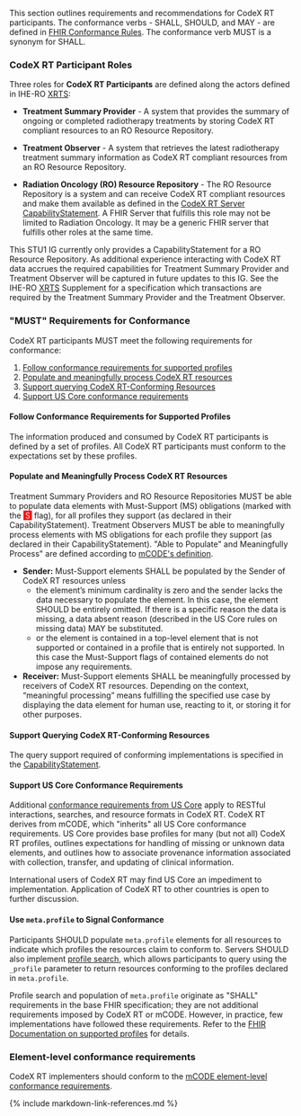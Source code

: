 
This section outlines requirements and recommendations for CodeX RT participants. The conformance verbs - SHALL, SHOULD, and MAY - are defined in [FHIR Conformance Rules](https://hl7.org/fhir/R4/conformance-rules.html).  The conformance verb MUST is a synonym for SHALL.

### CodeX RT Participant Roles

Three roles for **CodeX RT Participants** are defined along the actors defined in IHE-RO [XRTS](https://www.ihe-ro.org/doku.php?id=doc%3Aprofiles%3Axrts):

* **Treatment Summary Provider** - A system that provides the summary of ongoing or completed radiotherapy treatments by storing CodeX RT compliant resources to an RO Resource Repository.

* **Treatment Observer** - A system that retrieves the latest radiotherapy treatment summary information as CodeX RT compliant resources from an RO Resource Repository.

* **Radiation Oncology (RO) Resource Repository** - The RO Resource Repository is a system and can receive CodeX RT compliant resources and make them available as defined in the [CodeX RT Server CapabilityStatement](CapabilityStatement-CodexRTServerCapabilityStatement.html). A FHIR Server that fulfills this role may not be limited to Radiation Oncology. It may be a generic FHIR server that fulfills other roles at the same time.

This STU1 IG currently only provides a CapabilityStatement for a RO Resource Repository. As additional experience interacting with CodeX RT data accrues the required capabilities for Treatment Summary Provider and Treatment Observer will be captured in future updates to this IG. See the IHE-RO [XRTS](https://www.ihe-ro.org/doku.php?id=doc%3Aprofiles%3Axrts) Supplement for a specification which transactions are required by the Treatment Summary Provider and the Treatment Observer.

### "MUST" Requirements for Conformance

CodeX RT participants MUST meet the following requirements for conformance:

1. [Follow conformance requirements for supported profiles](conformance.html#follow-conformance-requirements-for-supported-profiles)
1. [Populate and meaningfully process CodeX RT resources](conformance.html#populate-and-meaningfully-process-codex-rt-resources)
1. [Support querying CodeX RT-Conforming Resources](conformance.html#support-querying-codexrt-conforming-resources)
1. [Support US Core conformance requirements](conformance.html#support-us-core-conformance-requirements)

#### Follow Conformance Requirements for Supported Profiles

The information produced and consumed by CodeX RT participants is defined by a set of profiles. All CodeX RT participants must conform to the expectations set by these profiles.

#### Populate and Meaningfully Process CodeX RT Resources

Treatment Summary Providers and RO Resource Repositories MUST be able to populate data elements with Must-Support (MS) obligations (marked with the <span style="padding-left: 3px; padding-right: 3px; color: white; background-color: red" >S</span> flag), for all profiles they support (as declared in their CapabilityStatement). Treatment Observers MUST be able to meaningfully process elements with MS obligations for each profile they support (as declared in their CapabilityStatement). "Able to Populate" and Meaningfully Process" are defined according to [mCODE's definition](http://hl7.org/fhir/us/mcode/STU2.1/conformance-profiles.html#element-level-conformance-expectations).

* **Sender:** Must-Support elements SHALL be populated by the Sender of CodeX RT resources unless
  * the element’s minimum cardinality is zero and the sender lacks the data necessary to populate the element. In this case, the element SHOULD be entirely omitted. If there is a specific reason the data is missing, a data absent reason (described in the US Core rules on missing data) MAY be substituted.
  * or the element is contained in a top-level element that is not supported or contained in a profile that is entirely not supported. In this case the Must-Support flags of contained elements do not impose any requirements.
* **Receiver:** Must-Support elements SHALL be meaningfully processed by receivers of CodeX RT resources. Depending on the context, “meaningful processing” means fulfilling the specified use case by displaying the data element for human use, reacting to it, or storing it for other purposes.

#### Support Querying CodeX RT-Conforming Resources

The query support required of conforming implementations is specified in the [CapabilityStatement](artifacts.html#behavior-capability-statements).


#### Support US Core Conformance Requirements

Additional [conformance requirements from US Core](https://hl7.org/fhir/us/core/general-requirements.html) apply to RESTful interactions, searches, and resource formats in CodeX RT. CodeX RT derives from mCODE, which  "inherits" all US Core conformance requirements. US Core provides base profiles for many (but not all) CodeX RT profiles, outlines expectations for handling of missing or unknown data elements, and outlines how to associate provenance information associated with collection, transfer, and updating of clinical information.

International users of CodeX RT may find US Core an impediment to implementation. Application of CodeX RT to other countries is open to further discussion.

#### Use `meta.profile` to Signal Conformance

Participants SHOULD populate `meta.profile` elements for all resources to indicate which profiles the resources claim to conform to. Servers SHOULD also implement [profile search](https://www.hl7.org/fhir/search.html#profile), which allows participants to query using the `_profile` parameter to return resources conforming to the profiles declared in `meta.profile`.

Profile search and population of `meta.profile` originate as "SHALL" requirements in the base FHIR specification; they are not additional requirements imposed by CodeX RT or mCODE. However, in practice, few implementations have followed these requirements. Refer to the [FHIR Documentation on supported profiles](https://www.hl7.org/fhir/profiling.html#CapabilityStatement.rest.resource.supportedProfile) for details.

### Element-level conformance requirements
CodeX RT implementers should conform to the [mCODE element-level conformance requirements](https://hl7.org/fhir/us/mcode/STU2.1/conformance-profiles.html#element-level-conformance-expectations).

{% include markdown-link-references.md %}
